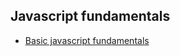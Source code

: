 ## Javascript fundamentals

* [Basic javascript fundamentals](#forloop/whileloop/events/object/ifstatements)
